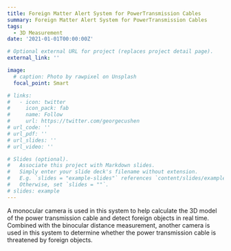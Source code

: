 ```yaml
---
title: Foreign Matter Alert System for PowerTransmission Cables
summary: Foreign Matter Alert System for PowerTransmission Cables
tags:
  - 3D Measurement
date: '2021-01-01T00:00:00Z'

# Optional external URL for project (replaces project detail page).
external_link: ''

image:
  # caption: Photo by rawpixel on Unsplash
  focal_point: Smart

# links:
#   - icon: twitter
#     icon_pack: fab
#     name: Follow
#     url: https://twitter.com/georgecushen
# url_code: ''
# url_pdf: ''
# url_slides: ''
# url_video: ''

# Slides (optional).
#   Associate this project with Markdown slides.
#   Simply enter your slide deck's filename without extension.
#   E.g. `slides = "example-slides"` references `content/slides/example-slides.md`.
#   Otherwise, set `slides = ""`.
# slides: example
---
```


A monocular camera is used in this system to help calculate the 3D model of the power transmission cable and detect foreign objects in real time. Combined with the binocular distance measurement, another camera is used in this system to determine whether the power transmission cable is threatened by foreign objects.